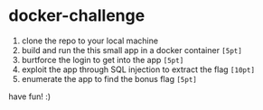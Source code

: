 # docker-challenge

1. clone the repo to your local machine
2. build and run the this small app in a docker container `[5pt]`
4. burtforce the login to get into the app ```[5pt]```
3. exploit the app through SQL injection to extract the flag ```[10pt]```
4. enumerate the app to find the bonus flag `[5pt]`

have fun! :)
